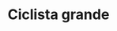 ---
title: Ciclista grande
date: 
draft: false

# descripcion
description : Ciclista grande

materials: Plata 925

color: Plateado

dimensions: 2cm x 2cm

code: 02-14-0227

type: "Dijes"

categories: []

price: $2.720,00

# Images
# first image will be shown in the product page
images:
  # - image: "images/path_to_image"
  # La ubicacion de las imagenes es imagenes/Dijes/Dijes.Plata/02-14-0227-ciclista-grande
  - image: "./images/dijes/plata/02-14-0227-ciclista-grande.JPG"
---